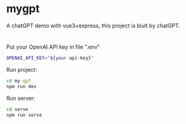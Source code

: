 # mygpt
A chatGPT demo with vue3+express, this project is biult by chatGPT.

#
Put your OpenAI API key in file ".env"
```bash
OPENAI_API_KEY="${your-api-key}"
```

Run project:
```cmd
cd my-gpt
npm run dev
```

Run server:
```cmd
cd serve
npm run serve
```
